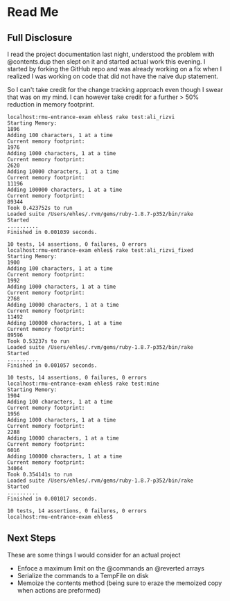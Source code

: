 # Read Me

## Full Disclosure

I read the project documentation last night, understood the problem with
    @contents.dup
then slept on it and started actual work this evening.
I started by forking the GitHub repo and was already working on a fix when I realized I was working on code that did not have the naive dup statement.

So I can't take credit for the change tracking approach even though I swear that was on my mind.
I can however take credit for a further > 50% reduction in memory footprint.

    localhost:rmu-entrance-exam ehles$ rake test:ali_rizvi
    Starting Memory:
    1896
    Adding 100 characters, 1 at a time
    Current memory footprint:
    1976
    Adding 1000 characters, 1 at a time
    Current memory footprint:
    2620
    Adding 10000 characters, 1 at a time
    Current memory footprint:
    11196
    Adding 100000 characters, 1 at a time
    Current memory footprint:
    89344
    Took 0.423752s to run
    Loaded suite /Users/ehles/.rvm/gems/ruby-1.8.7-p352/bin/rake
    Started
    ..........
    Finished in 0.001039 seconds.

    10 tests, 14 assertions, 0 failures, 0 errors
    localhost:rmu-entrance-exam ehles$ rake test:ali_rizvi_fixed
    Starting Memory:
    1900
    Adding 100 characters, 1 at a time
    Current memory footprint:
    1992
    Adding 1000 characters, 1 at a time
    Current memory footprint:
    2768
    Adding 10000 characters, 1 at a time
    Current memory footprint:
    11492
    Adding 100000 characters, 1 at a time
    Current memory footprint:
    89596
    Took 0.53237s to run
    Loaded suite /Users/ehles/.rvm/gems/ruby-1.8.7-p352/bin/rake
    Started
    ..........
    Finished in 0.001057 seconds.

    10 tests, 14 assertions, 0 failures, 0 errors
    localhost:rmu-entrance-exam ehles$ rake test:mine
    Starting Memory:
    1904
    Adding 100 characters, 1 at a time
    Current memory footprint:
    1956
    Adding 1000 characters, 1 at a time
    Current memory footprint:
    2288
    Adding 10000 characters, 1 at a time
    Current memory footprint:
    6016
    Adding 100000 characters, 1 at a time
    Current memory footprint:
    34064
    Took 0.354141s to run
    Loaded suite /Users/ehles/.rvm/gems/ruby-1.8.7-p352/bin/rake
    Started
    ..........
    Finished in 0.001017 seconds.

    10 tests, 14 assertions, 0 failures, 0 errors
    localhost:rmu-entrance-exam ehles$ 

## Next Steps 

These are some things I would consider for an actual project

 * Enfoce a maximum limit on the @commands an @reverted arrays
 * Serialize the commands to a TempFile on disk
 * Memoize the contents method (being sure to eraze the memoized copy when actions are preformed)
